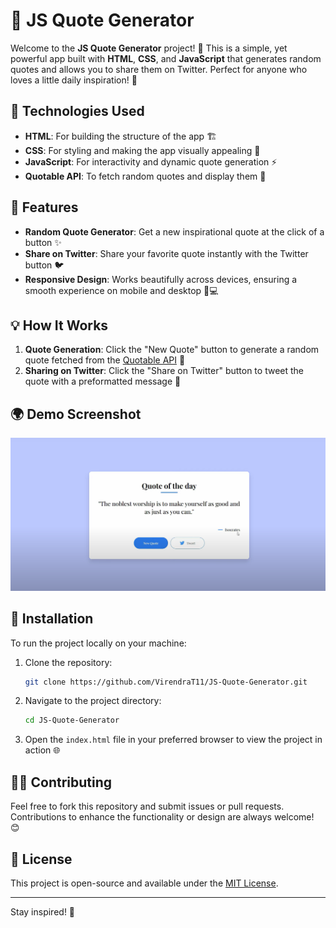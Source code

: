 
# 📝 JS Quote Generator

Welcome to the **JS Quote Generator** project! 🚀 This is a simple, yet powerful app built with **HTML**, **CSS**, and **JavaScript** that generates random quotes and allows you to share them on Twitter. Perfect for anyone who loves a little daily inspiration! 🌟

## 🔧 Technologies Used
- **HTML**: For building the structure of the app 🏗️
- **CSS**: For styling and making the app visually appealing 🎨
- **JavaScript**: For interactivity and dynamic quote generation ⚡
- **Quotable API**: To fetch random quotes and display them 🔄

## 🎯 Features
- **Random Quote Generator**: Get a new inspirational quote at the click of a button ✨
- **Share on Twitter**: Share your favorite quote instantly with the Twitter button 🐦
- **Responsive Design**: Works beautifully across devices, ensuring a smooth experience on mobile and desktop 📱💻

## 💡 How It Works
1. **Quote Generation**: Click the "New Quote" button to generate a random quote fetched from the [Quotable API](https://quotable.io) 📜
2. **Sharing on Twitter**: Click the "Share on Twitter" button to tweet the quote with a preformatted message 📢

## 🌍 Demo Screenshot
![Quote Generator Screenshot](https://github.com/VirendraT11/JS-Quote-Generator/blob/main/Screenshot%202024-11-13%20201759.png)

## 📂 Installation

To run the project locally on your machine:

1. Clone the repository:

   ```bash
   git clone https://github.com/VirendraT11/JS-Quote-Generator.git
   ```

2. Navigate to the project directory:

   ```bash
   cd JS-Quote-Generator
   ```

3. Open the `index.html` file in your preferred browser to view the project in action 🌐

## 🧑‍💻 Contributing
Feel free to fork this repository and submit issues or pull requests. Contributions to enhance the functionality or design are always welcome! 😊

## 📑 License
This project is open-source and available under the [MIT License](LICENSE).

---

Stay inspired! 🌟
